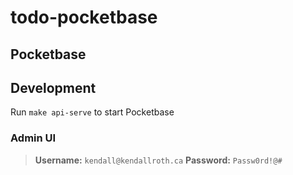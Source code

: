 # todo-pocketbase

## Pocketbase

## Development

Run `make api-serve` to start Pocketbase

### Admin UI

> **Username:** `kendall@kendallroth.ca`
> **Password:** `Passw0rd!@#`
